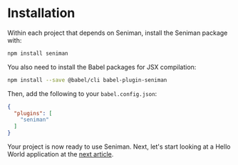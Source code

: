 # Installation

Within each project that depends on Seniman, install the Seniman package with:
  
```bash
npm install seniman
```

You also need to install the Babel packages for JSX compilation:
  
```bash
npm install --save @babel/cli babel-plugin-seniman
```  

Then, add the following to your `babel.config.json`:
  
```json
{
  "plugins": [
    "seniman"
  ]
}
```

Your project is now ready to use Seniman. Next, let's start looking at a Hello World application at the [next article](/docs/hello-world).